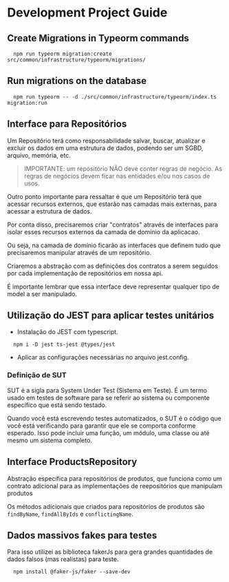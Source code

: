 # Development Project Guide

## Create Migrations in Typeorm commands

```shell
  npm run typeorm migration:create src/common/infrastructure/typeorm/migrations/
```

## Run migrations on the database

```shell
  npm run typeorm -- -d ./src/common/infrastructure/typeorm/index.ts migration:run
```

## Interface para Repositórios

Um Repositório terá como responsabilidade salvar, buscar, atualizar e excluir os dados em uma estrutura de dados, podendo ser um SGBD, arquivo, memória, etc.

> IMPORTANTE: um repositório NÃO deve conter regras de negócio. As regras de negócios devem ficar nas entidades e/ou nos casos de usos.

Outro ponto importante para ressaltar é que um Repositório terá que acessar recursos externos, que estarão nas camadas mais externas, para acessar a estrutura de dados.

Por conta disso, precisaremos criar "contratos" através de interfaces para isolar esses recursos externos da camada de domínio da aplicacao.

Ou seja, na camada de domínio ficarão as interfaces que definem tudo que precisaremos manipular através de um repositório.

Criaremos a abstração com as definições dos contratos a serem seguidos por cada implementação de repositórios em nossa api.

É importante lembrar que essa interface deve representar qualquer tipo de model a ser manipulado.

## Utilização do JEST para aplicar testes unitários

- Instalação do JEST com typescript.

```shell
  npm i -D jest ts-jest @types/jest
```

- Aplicar as configurações necessárias no arquivo jest.config.

### Definição de SUT

SUT é a sigla para System Under Test (Sistema em Teste). É um termo usado em testes de software para se referir ao sistema ou componente específico que está sendo testado.

Quando você está escrevendo testes automatizados, o SUT é o código que você está verificando para garantir que ele se comporta conforme esperado. Isso pode incluir uma função, um módulo, uma classe ou até mesmo um sistema completo.

## Interface ProductsRepository

Abstração específica para repositórios de produtos, que funciona como um contrato adicional para as implementações de reepositórios que manipulam produtos

Os métodos adicionais que criados para repositórios de produtos são `findByName`, `findAllByIds` e `conflictingName`.

## Dados massivos fakes para testes

Para isso utilizei as biblioteca fakerJs para gera grandes quantidades de dados falsos (mas realistas) para teste.

```shell
  npm install @faker-js/faker --save-dev
```
